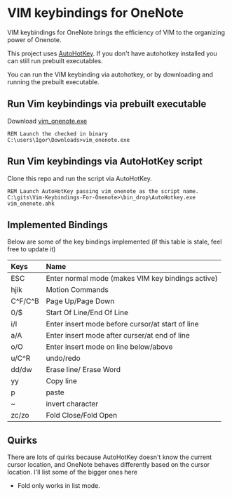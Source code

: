 VIM keybindings for OneNote
====
VIM keybindings for OneNote brings the efficiency of VIM to the organizing power of Onenote. 

This project uses [AutoHotKey](http://www.autohotkey.com/). If you don't have autohotkey installed you can still run prebuilt executables. 

You can run the VIM keybinding via autohotkey, or by downloading and running the prebuilt executable.

Run Vim keybindings via prebuilt executable
-----

Download [vim\_onenote.exe](https://github.com/idvorkin/Vim-Keybindings-For-Onenote/raw/master/vim_onenote.exe)

```
REM Launch the checked in binary
C:\users\Igor\Downloads>vim_onenote.exe
```

Run Vim keybindings via AutoHotKey script
----

Clone this repo and run the script via AutoHotKey.

```
REM Launch AutoHotKey passing vim_onenote as the script name.
C:\gits\Vim-Keybindings-For-Onenote>\bin_drop\AutoHotkey.exe vim_onenote.ahk
```

Implemented Bindings
-----
Below are some of the key bindings implemented (if this table is stale, feel free to update it)

| Keys | Name|
|:------|:----|
|ESC | Enter normal mode (makes VIM key bindings active)|
| hjik | Motion Commands|
|C^F/C^B|Page Up/Page Down|
|0/$|Start Of Line/End Of Line|
|i/I| Enter insert mode before cursor/at start of line |
|a/A|Enter insert mode after curser/at end of line|
|o/O|Enter insert mode on line below/above|
|u/C^R|undo/redo|
|dd/dw|Erase line/ Erase Word|
|yy|Copy line|
|p|paste|
|~|invert character|
| zc/zo| Fold Close/Fold Open|

Quirks
-----
There are lots of quirks because AutoHotKey doesn't know the current cursor location, and OneNote behaves differently based on the cursor location. I'll list some of the bigger ones here
* Fold only works in list mode.
